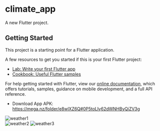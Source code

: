 # climate_app

A new Flutter project.

## Getting Started

This project is a starting point for a Flutter application.

A few resources to get you started if this is your first Flutter project:

- [Lab: Write your first Flutter app](https://flutter.dev/docs/get-started/codelab)
- [Cookbook: Useful Flutter samples](https://flutter.dev/docs/cookbook)

For help getting started with Flutter, view our
[online documentation](https://flutter.dev/docs), which offers tutorials,
samples, guidance on mobile development, and a full API reference.

- Download App APK: https://mega.nz/folder/e8wlXZ6Q#0P5toLIy62dWNHByQiZV3g

![weather1](https://user-images.githubusercontent.com/81006076/173388627-8105a35a-1396-41a2-aca2-54ef2e6112f0.gif)   
![weather2](https://user-images.githubusercontent.com/81006076/173388657-4d407196-8bd5-4532-a491-6ec42ce3b226.gif)
![weather3](https://user-images.githubusercontent.com/81006076/173388682-f62ea891-7a75-4143-899e-5cd5389f4b36.gif)
